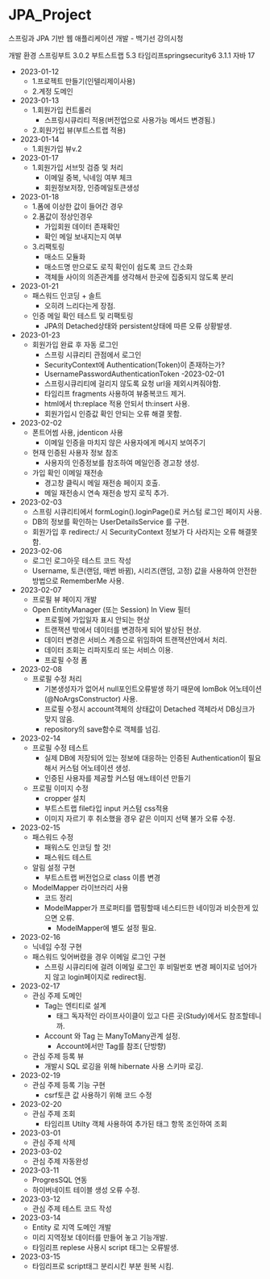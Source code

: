 # JPA_Project
스프링과 JPA 기반 웹 애플리케이션 개발 - 백기선 강의시청

개발 환경
스프링부트 3.0.2
부트스트랩 5.3
타임리프springsecurity6 3.1.1
자바 17

- 2023-01-12 
  - 1.프로젝트 만들기(인텔리제이사용)
  - 2.계정 도메인
- 2023-01-13
  - 1.회원가입 컨트롤러
    - 스프링시큐리티 적용(버전업으로 사용가능 메서드 변경됨.)
  - 2.회원가입 뷰(부트스트랩 적용)
- 2023-01-14
  - 1.회원가입 뷰v.2
- 2023-01-17
  - 1.회원가입 서브밋 검증 및 처리
    - 이메일 중복, 닉네임 여부 체크
    - 회원정보저장, 인증메일토큰생성
- 2023-01-18
  - 1.폼에 이상한 값이 들어간 경우
  - 2.폼값이 정상인경우
    - 가입회원 데이터 존재확인
    - 확인 메일 보내지는지 여부
  - 3.리팩토링
    - 매소드 모듈화
    - 매소드명 만으로도 로직 확인이 쉽도록 코드 간소화
    - 객체들 사이의 의존관계를 생각해서 한곳에 집중되지 않도록 분리
- 2023-01-21
  - 패스워드 인코딩 + 솔트
    - 오히려 느리다는게 장점.
  - 인증 메일 확인 테스트 및 리팩토링
    - JPA의 Detached상태와 persistent상태에 따른 오류 상황발생.
- 2023-01-23
  - 회원가입 완료 후 자동 로그인
    - 스프링 시큐리티 관점에서 로그인
    - SecurityContext에 Authentication(Token)이 존재하는가?
    - UsernamePasswordAuthenticationToken
-2023-02-01
    - 스프링시큐리티에 걸리지 않도록 요청 url을 제외시켜줘야함.
    - 타임리프 fragments 사용하여 뷰중복코드 제거.
    - html에서 th:replace 적용 안되서 th:insert 사용.
    - 회원가입시 인증값 확인 안되는 오류 해결 못함.
- 2023-02-02
  - 폰트어썸 사용, jdenticon 사용
    - 이메일 인증을 마치지 않은 사용자에게 메시지 보여주기
  - 현재 인증된 사용자 정보 참조
    - 사용자의 인증정보를 참조하여 메일인증 경고창 생성.
  - 가입 확인 이메일 재전송
    - 경고창 클릭시 메일 재전송 페이지 호출.
    - 메일 재전송시 연속 재전송 방지 로직 추가.
- 2023-02-03
  - 스프링 시큐리티에서 formLogin().loginPage()로 커스텀 로그인 페이지 사용.
  - DB의 정보를 확인하는 UserDetailsService 를 구현.
  - 회원가입 후 redirect:/ 시 SecurityContext 정보가 다 사라지는 오류 해결못함.
- 2023-02-06
  - 로그인 로그아웃 테스트 코드 작성
  - Username, 토큰(랜덤, 매번 바뀜), 시리즈(랜덤, 고정) 값을 사용하여 안전한 방법으로 RememberMe 사용.
- 2023-02-07
  - 프로필 뷰 페이지 개발
  - Open EntityManager (또는 Session) In View 필터
    - 프로필에 가입일자 표시 안되는 현상
    - 트랜잭션 밖에서 데이터를 변경하게 되어 발상된 현상.
    - 데이터 변경은 서비스 계층으로 위임하여 트랜잭션안에서 처리.
    - 데이터 조회는 리파지토리 또는 서비스 이용.
    - 프로필 수정 폼
- 2023-02-08
  - 프로필 수정 처리
    - 기본생성자가 없어서 null포인트오류발생 하기 때문에 lomBok 어노테이션(@NoArgsConstructor) 사용.
    - 프로필 수정시 account객체의 상태값이 Detached 객체라서 DB싱크가 맞지 않음.
    - repository의 save함수로 객체를 넘김.
- 2023-02-14
  - 프로필 수정 테스트
    - 실제 DB에 저장되어 있는 정보에 대응하는 인증된 Authentication이 필요해서 커스텀 어노테이션 생성.
    - 인증된 사용자를 제공할 커스텀 애노테이션 만들기
  - 프로필 이미지 수정
    - cropper 설치
    - 부트스트랩 file타입 input 커스텀 css적용
    - 이미지 자르기 후 취소했을 경우 같은 이미지 선택 불가 오류 수정.
- 2023-02-15
  - 패스워드 수정
    - 패워스도 인코딩 할 것!
    - 패스워드 테스트
  - 알림 설정 구현
    - 부트스트랩 버전업으로 class 이름 변경
  - ModelMapper 라이브러리 사용
    - 코드 정리
    - ModelMapper가 프로퍼티를 맵핑할때 네스티드한 네이밍과 비슷한게 있으면 오류.
      - ModelMapper에 별도 설정 필요.
- 2023-02-16
  - 닉네임 수정 구현
  - 패스워드 잊어버렸을 경우 이메일 로그인 구현
    - 스프링 시큐리티에 걸려 이메일 로그인 후 비밀번호 변경 페이지로 넘어가지 않고 login페이지로 redirect됨.
- 2023-02-17
  - 관심 주제 도메인
    - Tag는 엔티티로 설계
      - 태그 독자적인 라이프사이클이 있고 다른 곳(Study)에서도 참조할테니까.
    - Account 와 Tag 는 ManyToMany관계 설정.
      - Account에서만 Tag를 참조( 단방향)
  - 관심 주제 등록 뷰
    - 개발시 SQL 로깅을 위해 hibernate 사용 스키마 로깅.
- 2023-02-19
  - 관심 주제 등록 기능 구현
    - csrf토큰 값 사용하기 위해 코드 수정
- 2023-02-20
  - 관심 주제 조회
    - 타임리프 Utilty 객체 사용하여 추가된 태그 항목 조인하여 조회
- 2023-03-01
  - 관심 주제 삭제
- 2023-03-02
  - 관심 주제 자동완성
- 2023-03-11
  - ProgresSQL 연동
  - 하이버네이트 테이블 생성 오류 수정.
- 2023-03-12
  - 관심 주제 테스트 코드 작성
- 2023-03-14
  - Entity 로 지역 도메인 개발
  - 미리 지역정보 데이터를 만들어 놓고 기능개발.
  - 타임리프 replese 사용시 script 태그는 오류발생.
- 2023-03-15
  - 타임리프로 script태그 분리시킨 부분 원복 시킴.